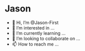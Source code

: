 # Jason
- 👋 Hi, I’m @Jason-First
- 👀 I’m interested in ...
- 🌱 I’m currently learning ...
- 💞️ I’m looking to collaborate on ...
- 📫 How to reach me ...
